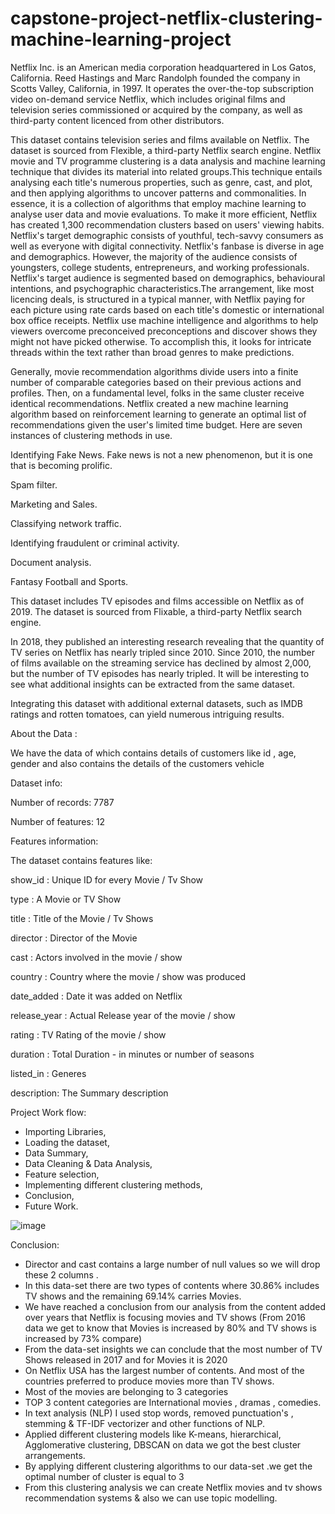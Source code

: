 # capstone-project-netflix-clustering-machine-learning-project

Netflix Inc. is an American media corporation headquartered in Los Gatos, California. Reed Hastings and Marc Randolph founded the company in Scotts Valley, California, in 1997. It operates the over-the-top subscription video on-demand service Netflix, which includes original films and television series commissioned or acquired by the company, as well as third-party content licenced from other distributors.

This dataset contains television series and films available on Netflix. The dataset is sourced from Flexible, a third-party Netflix search engine. Netflix movie and TV programme clustering is a data analysis and machine learning technique that divides its material into related groups.This technique entails analysing each title's numerous properties, such as genre, cast, and plot, and then applying algorithms to uncover patterns and commonalities. In essence, it is a collection of algorithms that employ machine learning to analyse user data and movie evaluations. To make it more efficient, Netflix has created 1,300 recommendation clusters based on users' viewing habits. Netflix's target demographic consists of youthful, tech-savvy consumers as well as everyone with digital connectivity. Netflix's fanbase is diverse in age and demographics. However, the majority of the audience consists of youngsters, college students, entrepreneurs, and working professionals. Netflix's target audience is segmented based on demographics, behavioural intentions, and psychographic characteristics.The arrangement, like most licencing deals, is structured in a typical manner, with Netflix paying for each picture using rate cards based on each title's domestic or international box office receipts. Netflix use machine intelligence and algorithms to help viewers overcome preconceived preconceptions and discover shows they might not have picked otherwise. To accomplish this, it looks for intricate threads within the text rather than broad genres to make predictions.

Generally, movie recommendation algorithms divide users into a finite number of comparable categories based on their previous actions and profiles. Then, on a fundamental level, folks in the same cluster receive identical recommendations. Netflix created a new machine learning algorithm based on reinforcement learning to generate an optimal list of recommendations given the user's limited time budget. Here are seven instances of clustering methods in use.

Identifying Fake News. Fake news is not a new phenomenon, but it is one that is becoming prolific.

Spam filter.

Marketing and Sales.

Classifying network traffic.

Identifying fraudulent or criminal activity.

Document analysis.

Fantasy Football and Sports.

This dataset includes TV episodes and films accessible on Netflix as of 2019. The dataset is sourced from Flixable, a third-party Netflix search engine.

In 2018, they published an interesting research revealing that the quantity of TV series on Netflix has nearly tripled since 2010. Since 2010, the number of films available on the streaming service has declined by almost 2,000, but the number of TV episodes has nearly tripled. It will be interesting to see what additional insights can be extracted from the same dataset.

Integrating this dataset with additional external datasets, such as IMDB ratings and rotten tomatoes, can yield numerous intriguing results.

About the Data :

We have the data of which contains details of customers like id , age, gender and also contains the details of the customers vehicle

Dataset info:


Number of records: 7787

Number of features: 12

Features information:

The dataset contains features like:


show_id : Unique ID for every Movie / Tv Show

type : A Movie or TV Show

title : Title of the Movie / Tv Shows

director : Director of the Movie

cast : Actors involved in the movie / show

country : Country where the movie / show was produced

date_added : Date it was added on Netflix

release_year : Actual Release year of the movie / show

rating : TV Rating of the movie / show

duration : Total Duration - in minutes or number of seasons

listed_in : Generes

description: The Summary description

Project Work flow:

- Importing Libraries,
- Loading the dataset,
- Data Summary,
- Data Cleaning & Data Analysis,
- Feature selection,
- Implementing different clustering methods,
- Conclusion,
- Future Work.




![image](https://github.com/samchak18/Capstone-Project-4_Netflix-Movies-and-TV-Shows-Clustering/assets/114379464/8eb63ae3-09a2-40a5-93eb-f692c933e181)




Conclusion:

- Director and cast contains a large number of null values so we will drop these 2 columns .
- In this data-set there are two types of contents where 30.86% includes TV shows and the remaining 69.14%  carries Movies.
- We have reached a conclusion from our analysis from the content added over years that Netflix is focusing
movies and TV shows (From 2016 data we get to know that Movies is increased by 80% and TV shows is  increased by 73% compare)
- From the data-set insights we can conclude that the most number of TV Shows released in 2017 and for  Movies it is 2020
- On Netflix USA has the largest number of contents. And most of the countries preferred to produce movies  more than TV shows.
- Most of the movies are belonging to 3 categories
- TOP 3 content categories are International movies , dramas , comedies.
- 	In text analysis (NLP) I used stop words, removed punctuation's , stemming & TF-IDF vectorizer and other  functions of NLP.
- 	Applied different clustering models like K-means, hierarchical, Agglomerative clustering, DBSCAN on data we got the best cluster arrangements.
- 	By applying different clustering algorithms to our data-set .we get the optimal number of  cluster is equal to 3
- 	From this clustering analysis we can create Netflix movies and tv shows recommendation systems & also we can use topic modelling.

